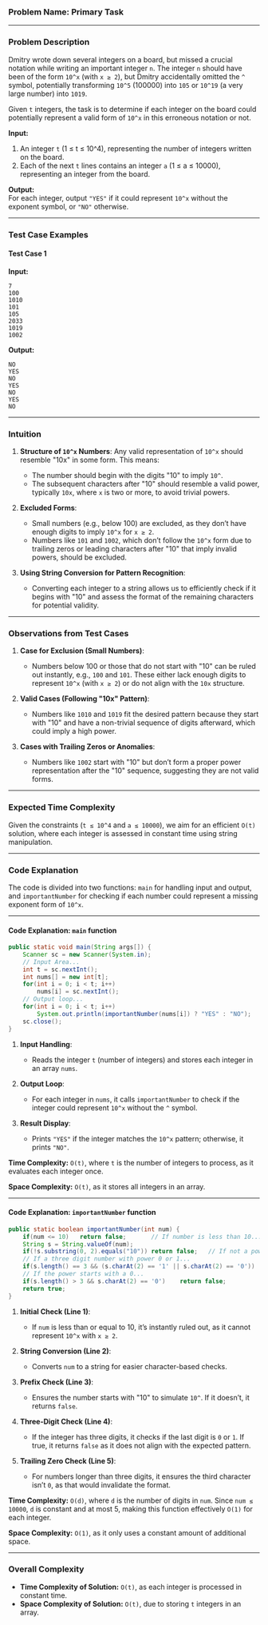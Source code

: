 

### Problem Name: Primary Task

---

### Problem Description

Dmitry wrote down several integers on a board, but missed a crucial notation while writing an important integer `n`. The integer `n` should have been of the form `10^x` (with `x ≥ 2`), but Dmitry accidentally omitted the `^` symbol, potentially transforming `10^5` (100000) into `105` or `10^19` (a very large number) into `1019`. 

Given `t` integers, the task is to determine if each integer on the board could potentially represent a valid form of `10^x` in this erroneous notation or not.

**Input:**  
1. An integer `t` (1 ≤ t ≤ 10^4), representing the number of integers written on the board.
2. Each of the next `t` lines contains an integer `a` (1 ≤ a ≤ 10000), representing an integer from the board.

**Output:**  
For each integer, output `"YES"` if it could represent `10^x` without the exponent symbol, or `"NO"` otherwise.

---

### Test Case Examples

#### Test Case 1

**Input:**

```
7
100
1010
101
105
2033
1019
1002
```

**Output:**

```
NO
YES
NO
YES
NO
YES
NO
```

---

### Intuition

1. **Structure of `10^x` Numbers**: Any valid representation of `10^x` should resemble "10x" in some form. This means:
   - The number should begin with the digits "10" to imply `10^`.
   - The subsequent characters after "10" should resemble a valid power, typically `10x`, where `x` is two or more, to avoid trivial powers.

2. **Excluded Forms**:
   - Small numbers (e.g., below 100) are excluded, as they don’t have enough digits to imply `10^x` for `x ≥ 2`.
   - Numbers like `101` and `1002`, which don’t follow the `10^x` form due to trailing zeros or leading characters after "10" that imply invalid powers, should be excluded.
  
3. **Using String Conversion for Pattern Recognition**:
   - Converting each integer to a string allows us to efficiently check if it begins with "10" and assess the format of the remaining characters for potential validity.

---

### Observations from Test Cases

1. **Case for Exclusion (Small Numbers)**:
   - Numbers below 100 or those that do not start with "10" can be ruled out instantly, e.g., `100` and `101`. These either lack enough digits to represent `10^x` (with `x ≥ 2`) or do not align with the `10x` structure.
  
2. **Valid Cases (Following "10x" Pattern)**:
   - Numbers like `1010` and `1019` fit the desired pattern because they start with "10" and have a non-trivial sequence of digits afterward, which could imply a high power.

3. **Cases with Trailing Zeros or Anomalies**:
   - Numbers like `1002` start with "10" but don’t form a proper power representation after the "10" sequence, suggesting they are not valid forms.

---

### Expected Time Complexity

Given the constraints (`t ≤ 10^4` and `a ≤ 10000`), we aim for an efficient `O(t)` solution, where each integer is assessed in constant time using string manipulation.

---

### Code Explanation

The code is divided into two functions: `main` for handling input and output, and `importantNumber` for checking if each number could represent a missing exponent form of `10^x`.

---

#### Code Explanation: `main` function

```java
public static void main(String args[]) {
    Scanner sc = new Scanner(System.in);
    // Input Area...
    int t = sc.nextInt();
    int nums[] = new int[t];
    for(int i = 0; i < t; i++)
        nums[i] = sc.nextInt();
    // Output loop...
    for(int i = 0; i < t; i++)
        System.out.println(importantNumber(nums[i]) ? "YES" : "NO");
    sc.close();
}
```

1. **Input Handling**:
   - Reads the integer `t` (number of integers) and stores each integer in an array `nums`.
   
2. **Output Loop**:
   - For each integer in `nums`, it calls `importantNumber` to check if the integer could represent `10^x` without the `^` symbol.
   
3. **Result Display**:
   - Prints `"YES"` if the integer matches the `10^x` pattern; otherwise, it prints `"NO"`.

**Time Complexity:** `O(t)`, where `t` is the number of integers to process, as it evaluates each integer once.

**Space Complexity:** `O(t)`, as it stores all integers in an array.

---

#### Code Explanation: `importantNumber` function

```java
public static boolean importantNumber(int num) {
    if(num <= 10)   return false;       // If number is less than 10...
    String s = String.valueOf(num);
    if(!s.substring(0, 2).equals("10")) return false;   // If not a power of 10...
    // If a three digit number with power 0 or 1...
    if(s.length() == 3 && (s.charAt(2) == '1' || s.charAt(2) == '0'))    return false;
    // If the power starts with a 0...
    if(s.length() > 3 && s.charAt(2) == '0')    return false;
    return true;
}
```

1. **Initial Check (Line 1)**:
   - If `num` is less than or equal to 10, it’s instantly ruled out, as it cannot represent `10^x` with `x ≥ 2`.

2. **String Conversion (Line 2)**:
   - Converts `num` to a string for easier character-based checks.

3. **Prefix Check (Line 3)**:
   - Ensures the number starts with "10" to simulate `10^`. If it doesn’t, it returns `false`.

4. **Three-Digit Check (Line 4)**:
   - If the integer has three digits, it checks if the last digit is `0` or `1`. If true, it returns `false` as it does not align with the expected pattern.

5. **Trailing Zero Check (Line 5)**:
   - For numbers longer than three digits, it ensures the third character isn’t `0`, as that would invalidate the format.

**Time Complexity:** `O(d)`, where `d` is the number of digits in `num`. Since `num ≤ 10000`, `d` is constant and at most 5, making this function effectively `O(1)` for each integer.

**Space Complexity:** `O(1)`, as it only uses a constant amount of additional space.

---

### Overall Complexity

- **Time Complexity of Solution:** `O(t)`, as each integer is processed in constant time.
- **Space Complexity of Solution:** `O(t)`, due to storing `t` integers in an array. 

